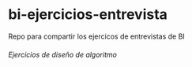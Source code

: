 # bi-ejercicios-entrevista
Repo para compartir los ejercicos de entrevistas de BI


###### Ejercicios de diseño de algoritmo
